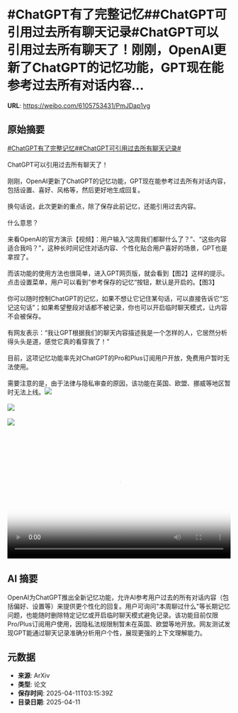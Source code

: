 # #ChatGPT有了完整记忆##ChatGPT可引用过去所有聊天记录#ChatGPT可以引用过去所有聊天了！刚刚，OpenAI更新了ChatGPT的记忆功能，GPT现在能参考过去所有对话内容...

**URL**: https://weibo.com/6105753431/PmJDap1vg

## 原始摘要

<a href="https://m.weibo.cn/search?containerid=231522type%3D1%26t%3D10%26q%3D%23ChatGPT%E6%9C%89%E4%BA%86%E5%AE%8C%E6%95%B4%E8%AE%B0%E5%BF%86%23&amp;extparam=%23ChatGPT%E6%9C%89%E4%BA%86%E5%AE%8C%E6%95%B4%E8%AE%B0%E5%BF%86%23" data-hide=""><span class="surl-text">#ChatGPT有了完整记忆#</span></a><a href="https://m.weibo.cn/search?containerid=231522type%3D1%26t%3D10%26q%3D%23ChatGPT%E5%8F%AF%E5%BC%95%E7%94%A8%E8%BF%87%E5%8E%BB%E6%89%80%E6%9C%89%E8%81%8A%E5%A4%A9%E8%AE%B0%E5%BD%95%23&amp;extparam=%23ChatGPT%E5%8F%AF%E5%BC%95%E7%94%A8%E8%BF%87%E5%8E%BB%E6%89%80%E6%9C%89%E8%81%8A%E5%A4%A9%E8%AE%B0%E5%BD%95%23" data-hide=""><span class="surl-text">#ChatGPT可引用过去所有聊天记录#</span></a><br><br>ChatGPT可以引用过去所有聊天了！<br><br>刚刚，OpenAI更新了ChatGPT的记忆功能，GPT现在能参考过去所有对话内容，包括设置、喜好、风格等，然后更好地生成回复。<br><br>换句话说，此次更新的重点，除了保存此前记忆，还能引用过去内容。<br><br>什么意思？<br><br>来看OpenAI的官方演示【视频】：用户输入“这周我们都聊什么了？”、“这些内容适合我吗？”，这种长时间记住对话内容、个性化贴合用户喜好的场景，GPT也是拿捏了。<br><br>而该功能的使用方法也很简单，进入GPT网页版，就会看到【图2】这样的提示。点击设置菜单，用户可以看到”参考保存的记忆“按钮，默认是开启的。【图3】<br><br>你可以随时控制ChatGPT的记忆，如果不想让它记住某句话，可以直接告诉它“忘记这句话”；如果希望整段对话都不被记录，你也可以开启临时聊天模式，让内容不会被保存。<br><br>有网友表示：“我让GPT根据我们的聊天内容描述我是一个怎样的人，它居然分析得头头是道，感觉它真的看穿我了！”<br><br>目前，这项记忆功能率先对ChatGPT的Pro和Plus订阅用户开放，免费用户暂时无法使用。<br><br>需要注意的是，由于法律与隐私审查的原因，该功能在英国、欧盟、挪威等地区暂时无法上线。<img style="" src="https://tvax2.sinaimg.cn/large/006Fd7o3ly1i0cn7zc4w2j31hc0u0gmk.jpg" referrerpolicy="no-referrer"><br><br><img style="" src="https://tvax3.sinaimg.cn/large/006Fd7o3gy1i0cn7ppsb1j30x00uijzp.jpg" referrerpolicy="no-referrer"><br><br><img style="" src="https://tvax2.sinaimg.cn/large/006Fd7o3gy1i0cn7s6e5wj31am11q0y0.jpg" referrerpolicy="no-referrer"><br><br><br clear="both"><div style="clear: both"></div><video controls="controls" poster="https://tvax2.sinaimg.cn/orj480/006Fd7o3ly1i0cn7yp1oij31hc0u0gmk.jpg" style="width: 100%"><source src="https://f.video.weibocdn.com/o0/l2u0sb2ilx08nnNWVmLS010412004XO90E010.mp4?label=mp4_720p&amp;template=1280x720.25.0&amp;ori=0&amp;ps=1CwnkDw1GXwCQx&amp;Expires=1744344927&amp;ssig=xurxbjQ5Hz&amp;KID=unistore,video"><source src="https://f.video.weibocdn.com/o0/vMMxMTGolx08nnNWQNk4010412002r7i0E010.mp4?label=mp4_hd&amp;template=852x480.25.0&amp;ori=0&amp;ps=1CwnkDw1GXwCQx&amp;Expires=1744344927&amp;ssig=S40T8D6P0H&amp;KID=unistore,video"><source src="https://f.video.weibocdn.com/o0/ItBVvVimlx08nnNWWgXK010412001xLQ0E010.mp4?label=mp4_ld&amp;template=640x360.25.0&amp;ori=0&amp;ps=1CwnkDw1GXwCQx&amp;Expires=1744344927&amp;ssig=ToYVj3SH5B&amp;KID=unistore,video"><p>视频无法显示，请前往<a href="https://video.weibo.com/show?fid=1034%3A5154186111942699" target="_blank" rel="noopener noreferrer">微博视频</a>观看。</p></video>

## AI 摘要

OpenAI为ChatGPT推出全新记忆功能，允许AI参考用户过去的所有对话内容（包括偏好、设置等）来提供更个性化的回复。用户可询问"本周聊过什么"等长期记忆问题，也能随时删除特定记忆或开启临时聊天模式避免记录。该功能目前仅限Pro/Plus订阅用户使用，因隐私法规限制暂未在英国、欧盟等地开放。网友测试发现GPT能通过聊天记录准确分析用户个性，展现更强的上下文理解能力。

## 元数据

- **来源**: ArXiv
- **类型**: 论文
- **保存时间**: 2025-04-11T03:15:39Z
- **目录日期**: 2025-04-11
